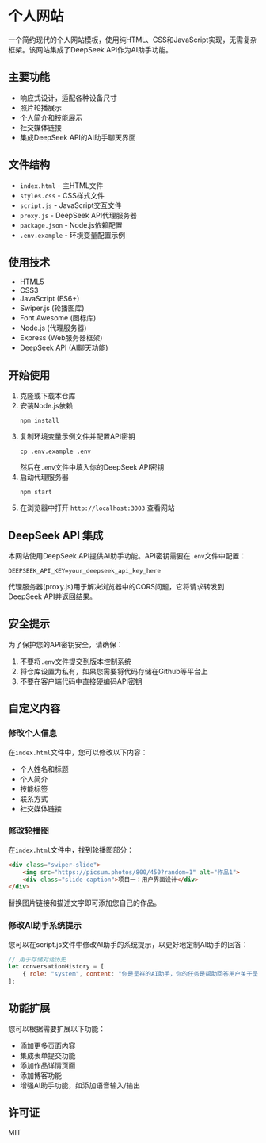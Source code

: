 # 个人网站

一个简约现代的个人网站模板，使用纯HTML、CSS和JavaScript实现，无需复杂框架。该网站集成了DeepSeek API作为AI助手功能。

## 主要功能

- 响应式设计，适配各种设备尺寸
- 照片轮播展示
- 个人简介和技能展示
- 社交媒体链接
- 集成DeepSeek API的AI助手聊天界面

## 文件结构

- `index.html` - 主HTML文件
- `styles.css` - CSS样式文件
- `script.js` - JavaScript交互文件
- `proxy.js` - DeepSeek API代理服务器
- `package.json` - Node.js依赖配置
- `.env.example` - 环境变量配置示例

## 使用技术

- HTML5
- CSS3
- JavaScript (ES6+)
- Swiper.js (轮播图库)
- Font Awesome (图标库)
- Node.js (代理服务器)
- Express (Web服务器框架)
- DeepSeek API (AI聊天功能)

## 开始使用

1. 克隆或下载本仓库
2. 安装Node.js依赖
   ```
   npm install
   ```
3. 复制环境变量示例文件并配置API密钥
   ```
   cp .env.example .env
   ```
   然后在`.env`文件中填入你的DeepSeek API密钥
4. 启动代理服务器
   ```
   npm start
   ```
5. 在浏览器中打开 `http://localhost:3003` 查看网站

## DeepSeek API 集成

本网站使用DeepSeek API提供AI助手功能。API密钥需要在`.env`文件中配置：

```
DEEPSEEK_API_KEY=your_deepseek_api_key_here
```

代理服务器(proxy.js)用于解决浏览器中的CORS问题，它将请求转发到DeepSeek API并返回结果。

## 安全提示

为了保护您的API密钥安全，请确保：
1. 不要将`.env`文件提交到版本控制系统
2. 将仓库设置为私有，如果您需要将代码存储在Github等平台上
3. 不要在客户端代码中直接硬编码API密钥

## 自定义内容

### 修改个人信息

在`index.html`文件中，您可以修改以下内容：

- 个人姓名和标题
- 个人简介
- 技能标签
- 联系方式
- 社交媒体链接

### 修改轮播图

在`index.html`文件中，找到轮播图部分：

```html
<div class="swiper-slide">
    <img src="https://picsum.photos/800/450?random=1" alt="作品1">
    <div class="slide-caption">项目一：用户界面设计</div>
</div>
```

替换图片链接和描述文字即可添加您自己的作品。

### 修改AI助手系统提示

您可以在script.js文件中修改AI助手的系统提示，以更好地定制AI助手的回答：

```javascript
// 用于存储对话历史
let conversationHistory = [
    { role: "system", content: "你是呈祥的AI助手，你的任务是帮助回答用户关于呈祥的问题。呈祥是一名前端开发者和UI设计师，同时也是一名摄影爱好者。他擅长HTML5、CSS3、JavaScript、UI设计和响应式设计等技术。用户可以通过网站底部的电子邮箱或电话联系呈祥。请保持友好、专业的态度，并用简明的语言回答用户问题。" }
];
```

## 功能扩展

您可以根据需要扩展以下功能：

- 添加更多页面内容
- 集成表单提交功能
- 添加作品详情页面
- 添加博客功能
- 增强AI助手功能，如添加语音输入/输出

## 许可证

MIT 